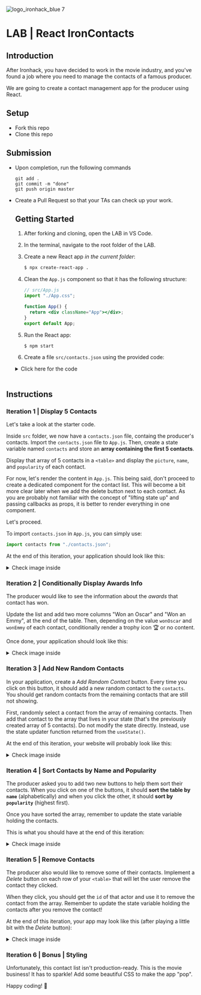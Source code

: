 ![logo_ironhack_blue 7](https://user-images.githubusercontent.com/23629340/40541063-a07a0a8a-601a-11e8-91b5-2f13e4e6b441.png)

# LAB | React IronContacts

## Introduction

After Ironhack, you have decided to work in the movie industry, and you've found a job where you need to manage the contacts of a famous producer.

We are going to create a contact management app for the producer using React.

## Setup

- Fork this repo
- Clone this repo

## Submission

- Upon completion, run the following commands

  ```
  git add .
  git commit -m "done"
  git push origin master
  ```

- Create a Pull Request so that your TAs can check up your work.

  ## Getting Started

  1. After forking and cloning, open the LAB in VS Code.
  2. In the terminal, navigate to the root folder of the LAB.
  3. Create a new React app _in the current folder_:

     ```bash
     $ npx create-react-app .
     ```
  4. Clean the `App.js` component so that it has the following structure:

     ```jsx
     // src/App.js
     import "./App.css";

     function App() {
       return <div className="App"></div>;
     }
     export default App;
     ```
  5. Run the React app:

     ```bash
     $ npm start
     ```
  6. Create a file `src/contacts.json` using the provided code:

   <details>
     <summary>Click here for the code</summary>

   > **`src/contacts.json`**

   > ```json
   > [
   >   {
   >     "name": "Idris Elba",
   >     "pictureUrl": "https://image.tmdb.org/t/p/w500/d9NkfCwczP0TjgrjpF94jF67SK8.jpg",
   >     "popularity": 11.622713,
   >     "id": "11731993-0604-4bee-80d5-67ad845d0a38",
   >     "wonOscar": false,
   >     "wonEmmy": false
   >   },
   >   {
   >     "name": "Johnny Depp",
   >     "pictureUrl": "https://image.tmdb.org/t/p/w500/kbWValANhZI8rbWZXximXuMN4UN.jpg",
   >     "popularity": 15.656534,
   >     "id": "7dad00f7-3949-477d-a7e2-1467fd2cfc06",
   >     "wonOscar": false,
   >     "wonEmmy": false
   >   },
   >   {
   >     "name": "Monica Bellucci",
   >     "pictureUrl": "https://image.tmdb.org/t/p/w500/qlT4904d8oi2NIs28RrgnIZDFZB.jpg",
   >     "popularity": 16.096436,
   >     "id": "0ad5e441-3084-47a1-9e9b-b917539bba71",
   >     "wonOscar": false,
   >     "wonEmmy": false
   >   },
   >   {
   >     "name": "Gal Gadot",
   >     "pictureUrl": "https://image.tmdb.org/t/p/w500/34kHAyBaBhq2kUrmhM15paEBuuI.jpg",
   >     "popularity": 10.049256,
   >     "id": "b497e3c4-50bb-4ae2-912f-eb36802c5bc2",
   >     "wonOscar": false,
   >     "wonEmmy": false
   >   },
   >   {
   >     "name": "Ian McKellen",
   >     "pictureUrl": "https://image.tmdb.org/t/p/w500/coWjgMEYJjk2OrNddlXCBm8EIr3.jpg",
   >     "popularity": 10.070132,
   >     "id": "0067ae32-97b6-4431-898e-eb1c10150abb",
   >     "wonOscar": false,
   >     "wonEmmy": false
   >   },
   >   {
   >     "name": "Matt Damon",
   >     "pictureUrl": "https://image.tmdb.org/t/p/w500/elSlNgV8xVifsbHpFsqrPGxJToZ.jpg",
   >     "popularity": 9.500475,
   >     "id": "fd998a8f-1c9f-4ad8-8a03-45f93b630aa1",
   >     "wonOscar": true,
   >     "wonEmmy": false
   >   },
   >   {
   >     "name": "David Harbour",
   >     "pictureUrl": "https://image.tmdb.org/t/p/w500/chPekukMF5SNnW6b22NbYPqAStr.jpg",
   >     "popularity": 9.47013,
   >     "id": "0df01b3e-9cb9-498a-91c2-25435fa3bfed",
   >     "wonOscar": false,
   >     "wonEmmy": false
   >   },
   >   {
   >     "name": "Ansel Elgort",
   >     "pictureUrl": "https://image.tmdb.org/t/p/w500/uQYUfGvOZkB5x25Z19UeyLABHmr.jpg",
   >     "popularity": 9.429994,
   >     "id": "09178713-ca9d-4657-a570-51d6f6459f57",
   >     "wonOscar": false,
   >     "wonEmmy": false
   >   },
   >   {
   >     "name": "Maria Bello",
   >     "pictureUrl": "https://image.tmdb.org/t/p/w500/tFkbad0JoWvYc6XYBITv6EfeLwR.jpg",
   >     "popularity": 9.209649,
   >     "id": "48094f0e-1d16-4825-aae6-4888c065c6d7",
   >     "wonOscar": false,
   >     "wonEmmy": false
   >   },
   >   {
   >     "name": "Ryan Reynolds",
   >     "pictureUrl": "https://image.tmdb.org/t/p/w500/h1co81QaT2nJA41Sb7eZwmWl1L2.jpg",
   >     "popularity": 9.457546,
   >     "id": "56792412-8fda-4e10-b5ec-9cade83b167d",
   >     "wonOscar": false,
   >     "wonEmmy": false
   >   },
   >   {
   >     "name": "Lauren Cohan",
   >     "pictureUrl": "https://image.tmdb.org/t/p/w500/ygzDi7DIY6fHHxAcxvS7Z5kMFHe.jpg",
   >     "popularity": 9.191322,
   >     "id": "b6e09d8d-b58e-48fe-9e07-1460b1e1d22b",
   >     "wonOscar": false,
   >     "wonEmmy": false
   >   },
   >   {
   >     "name": "Dwayne Johnson",
   >     "pictureUrl": "https://image.tmdb.org/t/p/w500/kuqFzlYMc2IrsOyPznMd1FroeGq.jpg",
   >     "popularity": 9.236478,
   >     "id": "32ec545d-4939-403a-acd7-dd4bca6e94dd",
   >     "wonOscar": false,
   >     "wonEmmy": false
   >   },
   >   {
   >     "name": "Ben Affleck",
   >     "pictureUrl": "https://image.tmdb.org/t/p/w500/cPuPt6mYJ83DjvO3hbjNGug6Fbi.jpg",
   >     "popularity": 9.157077,
   >     "id": "1599707e-5f49-4529-b920-db3831419b04",
   >     "wonOscar": true,
   >     "wonEmmy": false
   >   },
   >   {
   >     "name": "James McAvoy",
   >     "pictureUrl": "https://image.tmdb.org/t/p/w500/oPIfGm3mf4lbmO5pWwMvfTt5BM1.jpg",
   >     "popularity": 9.098376,
   >     "id": "fef2ac16-36df-486d-8d69-41f1bafa8101",
   >     "wonOscar": false,
   >     "wonEmmy": false
   >   },
   >   {
   >     "name": "Robin Wright",
   >     "pictureUrl": "https://image.tmdb.org/t/p/w500/cke0NNZP4lHRtOethRy2XGSOp3E.jpg",
   >     "popularity": 8.802542,
   >     "id": "5133d421-dc81-4e3a-81fa-57816da7ce60",
   >     "wonOscar": false,
   >     "wonEmmy": false
   >   },
   >   {
   >     "name": "Hugh Jackman",
   >     "pictureUrl": "https://image.tmdb.org/t/p/w500/oOqun0BhA1rLXOi7Q1WdvXAkmW.jpg",
   >     "popularity": 8.58347,
   >     "id": "1144413a-4d60-45e4-a51e-ec9ad321d835",
   >     "wonOscar": false,
   >     "wonEmmy": true
   >   },
   >   {
   >     "name": "Sam Page",
   >     "pictureUrl": "https://image.tmdb.org/t/p/w500/hCe4MEgugU33IdvDtDkJ6E5siqx.jpg",
   >     "popularity": 8.42623,
   >     "id": "711c69fe-4f64-453d-853a-05f40d004302",
   >     "wonOscar": false,
   >     "wonEmmy": false
   >   },
   >   {
   >     "name": "Robert Pattinson",
   >     "pictureUrl": "https://image.tmdb.org/t/p/w500/wNcm8RiMYlWvneAkqQepkqI6r7L.jpg",
   >     "popularity": 8.428432,
   >     "id": "da6a1201-e933-47dd-87aa-997ce69ff273",
   >     "wonOscar": false,
   >     "wonEmmy": false
   >   },
   >   {
   >     "name": "Henry Cavill",
   >     "pictureUrl": "https://image.tmdb.org/t/p/w500/h8bn6ybR5Hu58UGJGwb66nrOagV.jpg",
   >     "popularity": 34.132372,
   >     "id": "13872be0-b664-4e7b-a774-acdf0d713860",
   >     "wonOscar": false,
   >     "wonEmmy": false
   >   },
   >   {
   >     "name": "Chris Hemsworth",
   >     "pictureUrl": "https://image.tmdb.org/t/p/w500/tlkDiLn2G75Xr7m1ybK8QFzZBso.jpg",
   >     "popularity": 56.23257,
   >     "id": "39c8bc64-6b0b-4473-8781-a9ea1c1f51d9",
   >     "wonOscar": false,
   >     "wonEmmy": false
   >   },
   >
   >   {
   >     "name": "Jennifer Lawrence",
   >     "pictureUrl": "https://image.tmdb.org/t/p/w500/q0tf3XEo7wa8XglIznTC7WzZ9W3.jpg",
   >     "popularity": 19.560912,
   >     "id": "2abbdb9b-6034-452c-871f-2913fd42fbd0",
   >     "wonOscar": true,
   >     "wonEmmy": false
   >   },
   >   {
   >     "name": "Arnold Schwarzenegger",
   >     "pictureUrl": "https://image.tmdb.org/t/p/w500/sOkCXc9xuSr6v7mdAq9LwEBje68.jpg",
   >     "popularity": 18.216362,
   >     "id": "4fe4d8ef-0fac-4bd9-8c02-ed89b668b2a9",
   >     "wonOscar": false,
   >     "wonEmmy": true
   >   },
   >   {
   >     "name": "Ana de Armas",
   >     "pictureUrl": "https://image.tmdb.org/t/p/w500/nwS5UfMT0XUA6JEPwmt0jbNDa7B.jpg",
   >     "popularity": 11.039487,
   >     "id": "c5fcd5c6-bb11-433d-8c19-6bbd90653966",
   >     "wonOscar": false,
   >     "wonEmmy": false
   >   },
   >   {
   >     "name": "Chris Evans",
   >     "pictureUrl": "https://image.tmdb.org/t/p/w500/8CgFKCZJVwZxa1F88n8drEux0vT.jpg",
   >     "popularity": 10.536705,
   >     "id": "95eef6fa-fd7c-49f6-b799-40c045918dba",
   >     "wonOscar": false,
   >     "wonEmmy": false
   >   },
   >   {
   >     "name": "Robert Downey Jr.",
   >     "pictureUrl": "https://image.tmdb.org/t/p/w500/1YjdSym1jTG7xjHSI0yGGWEsw5i.jpg",
   >     "popularity": 11.182626,
   >     "id": "596ecfa1-7bb1-4704-87d5-c766745c2b1a",
   >     "wonOscar": false,
   >     "wonEmmy": false
   >   },
   >   {
   >     "name": "Tom Hardy",
   >     "pictureUrl": "https://image.tmdb.org/t/p/w500/4W8v3fX0viPRmwRtS0SfLJW8fkd.jpg",
   >     "popularity": 10.572327,
   >     "id": "9a28a4f5-00ab-45b3-9717-4bdbaa29b03e",
   >     "wonOscar": false,
   >     "wonEmmy": false
   >   },
   >   {
   >     "name": "Mark Ruffalo",
   >     "pictureUrl": "https://image.tmdb.org/t/p/w500/zdM6RgCR5LpZwnL8UA3m7CfVpiq.jpg",
   >     "popularity": 10.378788,
   >     "id": "11a91271-8bd6-4f9b-bc05-6dded961c311",
   >     "wonOscar": false,
   >     "wonEmmy": false
   >   },
   >   {
   >     "name": "Steve Carell",
   >     "pictureUrl": "https://image.tmdb.org/t/p/w500/fF9txPQCmHJSTYypJfA3ZzTH9Zr.jpg",
   >     "popularity": 10.227521,
   >     "id": "e31bc0bb-85f5-4fd5-8b6f-466e08be8041",
   >     "wonOscar": false,
   >     "wonEmmy": false
   >   },
   >   {
   >     "name": "Shu Qi",
   >     "pictureUrl": "https://image.tmdb.org/t/p/w500/kmTErFq6lKQww2Yk9AfpR2Q5YWx.jpg",
   >     "popularity": 10.445066,
   >     "id": "0f65363c-a9ec-4e3a-a4af-f337940b3390",
   >     "wonOscar": false,
   >     "wonEmmy": false
   >   },
   >   {
   >     "name": "Olga Kurylenko",
   >     "pictureUrl": "https://image.tmdb.org/t/p/w500/v9HmONHtTZM4Sl9QSNpxDYvuMCk.jpg",
   >     "popularity": 10.286325,
   >     "id": "65b3bc07-8761-4bc8-9952-18e1c91f57b6",
   >     "wonOscar": false,
   >     "wonEmmy": false
   >   },
   >   {
   >     "name": "Anthony Hopkins",
   >     "pictureUrl": "https://image.tmdb.org/t/p/w500/jdoBTIru71FbPuHGEgox5RVmIO0.jpg",
   >     "popularity": 10.273801,
   >     "id": "f197b07c-c0f6-4837-a4d6-f98f8673b0e6",
   >     "wonOscar": true,
   >     "wonEmmy": true
   >   },
   >   {
   >     "name": "John Goodman",
   >     "pictureUrl": "https://image.tmdb.org/t/p/w500/eOIx8zj1vYIRhVY2bK5cjIQfua0.jpg",
   >     "popularity": 7.914248,
   >     "id": "267cbff3-a043-41ac-8d99-489783d75316",
   >     "wonOscar": false,
   >     "wonEmmy": true
   >   },
   >   {
   >     "name": "Angelina Jolie",
   >     "pictureUrl": "https://image.tmdb.org/t/p/w500/nsxtg9MQG01hvud1vVEW9vvfukK.jpg",
   >     "popularity": 7.875641,
   >     "id": "2e7ad5d9-139b-4ae1-b9dd-f9ab9c4b0c2c",
   >     "wonOscar": true,
   >     "wonEmmy": false
   >   },
   >   {
   >     "name": "Kaya Scodelario",
   >     "pictureUrl": "https://image.tmdb.org/t/p/w500/iTrPnn7oS96k0iWPzNxaKCNutB6.jpg",
   >     "popularity": 7.82401,
   >     "id": "8651449a-b52d-440f-b0fd-1662aa51fee2",
   >     "wonOscar": false,
   >     "wonEmmy": false
   >   },
   >   {
   >     "name": "Katee Sackhoff",
   >     "pictureUrl": "https://image.tmdb.org/t/p/w500/lVtYSDuIxSaAsd2jW0qKvDTltVi.jpg",
   >     "popularity": 7.725615,
   >     "id": "49edbe65-e496-406f-ab63-f7e064cddafd",
   >     "wonOscar": false,
   >     "wonEmmy": false
   >   },
   >   {
   >     "name": "Daniel Gillies",
   >     "pictureUrl": "https://image.tmdb.org/t/p/w500/zasTOfb8TNyVGwRfb4jNdHnsZ2m.jpg",
   >     "popularity": 7.859381,
   >     "id": "39f0d572-ce12-4e9d-93d1-941d20bd19b5",
   >     "wonOscar": false,
   >     "wonEmmy": false
   >   },
   >   {
   >     "name": "Elijah Wood",
   >     "pictureUrl": "https://image.tmdb.org/t/p/w500/hHzLAVspGGuPg1KW5JAEsyRvnUT.jpg",
   >     "popularity": 7.7395,
   >     "id": "58251c1b-ffde-4f34-989a-f5bd701bb622",
   >     "wonOscar": false,
   >     "wonEmmy": false
   >   },
   >   {
   >     "name": "Colin Firth",
   >     "pictureUrl": "https://image.tmdb.org/t/p/w500/lKUq407IhFF6CQoJbUgbEyfS9JA.jpg",
   >     "popularity": 7.994861,
   >     "id": "f68ecb76-ac22-4fe6-8019-8a882871e2dc",
   >     "wonOscar": true,
   >     "wonEmmy": false
   >   },
   >   {
   >     "name": "Michael Keaton",
   >     "pictureUrl": "https://image.tmdb.org/t/p/w500/baeHNv3qrVsnApuKbZXiJOhqMnw.jpg",
   >     "popularity": 8.011631,
   >     "id": "4782c276-64ca-4e04-85d7-146a6592a380",
   >     "wonOscar": false,
   >     "wonEmmy": false
   >   },
   >   {
   >     "name": "Garth Jennings",
   >     "pictureUrl": "https://image.tmdb.org/t/p/w500/zl6ZWijGySSIYJRFalleAiGkxyQ.jpg",
   >     "popularity": 7.450652,
   >     "id": "3325d5ec-14a3-480e-af73-4799ebee6560",
   >     "wonOscar": false,
   >     "wonEmmy": false
   >   },
   >   {
   >     "name": "Elle Fanning",
   >     "pictureUrl": "https://image.tmdb.org/t/p/w500/cbFVl9NWREa0xD2vW9Z3J4ursiu.jpg",
   >     "popularity": 7.474528,
   >     "id": "8b4be348-1f0b-4774-8dbc-6bb2f29c8eb8",
   >     "wonOscar": false,
   >     "wonEmmy": false
   >   },
   >   {
   >     "name": "Miki Takakura",
   >     "pictureUrl": "https://image.tmdb.org/t/p/w500/2bXHWy82SzgMCFIuxVRKvDtw8Q6.jpg",
   >     "popularity": 7.563937,
   >     "id": "840b7564-4e17-4ecd-bd65-ffbe846e73cb",
   >     "wonOscar": false,
   >     "wonEmmy": false
   >   },
   >   {
   >     "name": "Jake Gyllenhaal",
   >     "pictureUrl": "https://image.tmdb.org/t/p/w500/1dHiMQsqiIAF9zhGvB0oJOIaM16.jpg",
   >     "popularity": 7.177807,
   >     "id": "101290ab-9157-4596-9c10-7a39f7ff839f",
   >     "wonOscar": false,
   >     "wonEmmy": false
   >   },
   >   {
   >     "name": "Brendan Fraser",
   >     "pictureUrl": "https://image.tmdb.org/t/p/w500/n8VOWXp94nhIEo5nS9o6bOpUHiN.jpg",
   >     "popularity": 7.188894,
   >     "id": "d26718a1-bb3f-4eba-8d60-0a6a92c2787a",
   >     "wonOscar": false,
   >     "wonEmmy": false
   >   },
   >   {
   >     "name": "Tessa Thompson",
   >     "pictureUrl": "https://image.tmdb.org/t/p/w500/fycqdiiM6dsNSbnONBVVQ57ILV1.jpg",
   >     "popularity": 7.090946,
   >     "id": "c343b2a6-0c87-4a1c-9cf0-14ff1593996b",
   >     "wonOscar": false,
   >     "wonEmmy": false
   >   },
   >   {
   >     "name": "Lee Chae-dam",
   >     "pictureUrl": "https://image.tmdb.org/t/p/w500/lJ2ryu3XGVyP7WESkL3pTigeg8j.jpg",
   >     "popularity": 14.042809,
   >     "id": "246db57e-0601-4f0d-b017-967e92808151",
   >     "wonOscar": false,
   >     "wonEmmy": false
   >   },
   >   {
   >     "name": "Tom Hanks",
   >     "pictureUrl": "https://image.tmdb.org/t/p/w500/pQFoyx7rp09CJTAb932F2g8Nlho.jpg",
   >     "popularity": 13.978997,
   >     "id": "2a905e89-f82e-40f2-bf91-5b9834984172",
   >     "wonOscar": true,
   >     "wonEmmy": true
   >   },
   >   {
   >     "name": "Cara Delevingne",
   >     "pictureUrl": "https://image.tmdb.org/t/p/w500/lEIFRIR8EohwOVe7PQu4zvIl850.jpg",
   >     "popularity": 13.272943,
   >     "id": "f119366b-0f64-4e83-8666-2be40f2795cd",
   >     "wonOscar": false,
   >     "wonEmmy": false
   >   },
   >   {
   >     "name": "Rose Byrne",
   >     "pictureUrl": "https://image.tmdb.org/t/p/w500/laJdQNmsuR2iblYUggEqr49LvwJ.jpg",
   >     "popularity": 13.094365,
   >     "id": "81ab13e0-89c7-468d-acf9-5ab8c17f2d66",
   >     "wonOscar": false,
   >     "wonEmmy": false
   >   },
   >   {
   >     "name": "Keanu Reeves",
   >     "pictureUrl": "https://image.tmdb.org/t/p/w500/1wpzvf5PaQ1AZjl5rPNjWQobLLP.jpg",
   >     "popularity": 12.267253,
   >     "id": "7cdd5950-55e0-4d9e-8959-2181ed5f12e6",
   >     "wonOscar": false,
   >     "wonEmmy": false
   >   },
   >   {
   >     "name": "Ron Howard",
   >     "pictureUrl": "https://image.tmdb.org/t/p/w500/qdtdnNLSsaXZmpwOqXuQB3xU2uL.jpg",
   >     "popularity": 6.984089,
   >     "id": "6099d30b-2781-4b32-85af-5339a13a97b3",
   >     "wonOscar": true,
   >     "wonEmmy": true
   >   },
   >   {
   >     "name": "Orlando Bloom",
   >     "pictureUrl": "https://image.tmdb.org/t/p/w500/6JmscW0HXS10420mzdgjKXfWdkX.jpg",
   >     "popularity": 6.955899,
   >     "id": "819749fd-d416-45fc-9209-a3f98de297ee",
   >     "wonOscar": false,
   >     "wonEmmy": false
   >   }
   > ]
   > ```
   >

     <hr>

     </details>

     <br>

## Instructions

### Iteration 1 | Display 5 Contacts

Let's take a look at the starter code.

Inside `src` folder, we now have a `contacts.json` file, containg the producer's contacts. Import the `contacts.json` file to `App.js`. Then, create a state variable named `contacts` and store an **array containing the first 5 contacts**.

Display that array of 5 contacts in a `<table>` and display the `picture`, `name`, and `popularity` of each contact.

For now, let's render the content in `App.js`. This being said, don't proceed to create a dedicated component for the contact list. This will become a bit more clear later when we add the delete button next to each contact. As you are probably not familiar with the concept of "lifting state up" and passing callbacks as props, it is better to render everything in one component.

Let's proceed.

To import `contacts.json` in `App.js`, you can simply use:

```js
import contacts from "./contacts.json";
```

At the end of this iteration, your application should look like this:

<details>
  <summary> Check image inside </summary>

![Screenshot - Iteration 1](https://education-team-2020.s3.eu-west-1.amazonaws.com/web-dev/labs/lab-react-ironcontacts-1.png)

</details>

### Iteration 2 | Conditionally Display Awards Info

The producer would like to see the information about the _awards_ that contact has won.

Update the list and add two more columns "Won an Oscar" and "Won an Emmy", at the end of the table. Then, depending on the value `wonOscar` and `wonEmmy` of each contact, conditionally render a trophy icon :trophy: or no content.

Once done, your application should look like this:

<details>

<summary>Check image inside</summary>

![Screenshot - Iteration 2](https://education-team-2020.s3.eu-west-1.amazonaws.com/web-dev/labs/lab-react-ironcontacts-2.png)

</details>

### Iteration 3 | Add New Random Contacts

In your application, create a _Add Random Contact_ button. Every time you click on this button, it should add a new random contact to the `contacts`. You should get random contacts from the remaining contacts that are still not showing.

First, randomly select a contact from the array of remaining contacts. Then add that contact to the array that lives in your state (that's the previously created array of 5 contacts). 
Do not modify the state directly. Instead, use the state updater function returned from the `useState()`.

At the end of this iteration, your website will probably look like this:

<details>
  <summary> Check image inside </summary>

![Screenshot - Iteration 3](https://education-team-2020.s3.eu-west-1.amazonaws.com/web-dev/labs/lab-react-ironcontacts-3.png)

</details>

### Iteration 4 | Sort Contacts by Name and Popularity

The producer asked you to add two new buttons to help them sort their contacts. When you click on one of the buttons, it should **sort the table by `name`** (alphabetically) and when you click the other, it should **sort by `popularity`** (highest first).

Once you have sorted the array, remember to update the state variable holding the contacts.

This is what you should have at the end of this iteration:

<details>
  <summary> Check image inside </summary>

![Screenshot - Iteration 4](https://education-team-2020.s3.eu-west-1.amazonaws.com/web-dev/labs/lab-react-ironcontacts-4.png)

</details>

### Iteration 5 | Remove Contacts

The producer also would like to remove some of their contacts. Implement a _Delete_ button on each row of your `<table>` that will let the user remove the contact they clicked.

When they click, you should get the `id` of that actor and use it to remove the contact from the array. Remember to update the state variable holding the contacts after you remove the contact!

At the end of this iteration, your app may look like this (after playing a little bit with the _Delete_ button):

<details>
  <summary> Check image inside </summary>

![Screenshot - Iteration 5](https://education-team-2020.s3.eu-west-1.amazonaws.com/web-dev/labs/lab-react-ironcontacts-5.png)

</details>

### Iteration 6 | Bonus | Styling

Unfortunately, this contact list isn't production-ready. This is the movie business! It has to sparkle! Add some beautiful CSS to make the app "pop".

Happy coding! :blue_heart:
